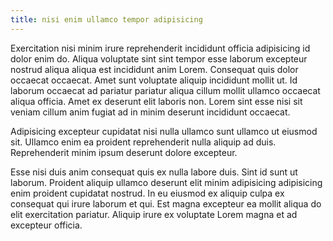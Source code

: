 ```yaml
---
title: nisi enim ullamco tempor adipisicing
---
```


Exercitation nisi minim irure reprehenderit incididunt officia adipisicing id dolor enim do. Aliqua voluptate sint sint tempor esse laborum excepteur nostrud aliqua aliqua est incididunt anim Lorem. Consequat quis dolor occaecat occaecat. Amet sunt voluptate aliquip incididunt mollit ut. Id laborum occaecat ad pariatur pariatur aliqua cillum mollit ullamco occaecat aliqua officia. Amet ex deserunt elit laboris non. Lorem sint esse nisi sit veniam cillum anim fugiat ad in minim deserunt incididunt occaecat.

Adipisicing excepteur cupidatat nisi nulla ullamco sunt ullamco ut eiusmod sit. Ullamco enim ea proident reprehenderit nulla aliquip ad duis. Reprehenderit minim ipsum deserunt dolore excepteur.

Esse nisi duis anim consequat quis ex nulla labore duis. Sint id sunt ut laborum. Proident aliquip ullamco deserunt elit minim adipisicing adipisicing enim proident cupidatat nostrud. In eu eiusmod ex aliquip culpa ex consequat qui irure laborum et qui. Est magna excepteur ea mollit aliqua do elit exercitation pariatur. Aliquip irure ex voluptate Lorem magna et ad excepteur officia.
